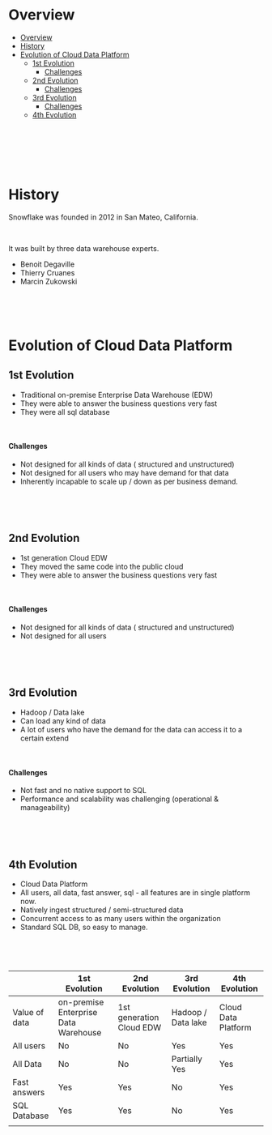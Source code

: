 # Overview

- [Overview](#overview)
- [History](#history)
- [Evolution of Cloud Data Platform](#evolution-of-cloud-data-platform)
  - [1st Evolution](#1st-evolution)
      - [Challenges](#challenges)
  - [2nd Evolution](#2nd-evolution)
      - [Challenges](#challenges-1)
  - [3rd Evolution](#3rd-evolution)
      - [Challenges](#challenges-2)
  - [4th Evolution](#4th-evolution)

&nbsp;

&nbsp;

&nbsp;

# History

Snowflake was founded in 2012 in San Mateo, California.

&nbsp;

It was built by three data warehouse experts.

- Benoit Degaville
- Thierry Cruanes
- Marcin Zukowski

&nbsp;

&nbsp;

# Evolution of Cloud Data Platform

## 1st Evolution

- Traditional on-premise Enterprise Data Warehouse (EDW)
- They were able to answer the business questions very fast
- They were all sql database

&nbsp;

#### Challenges

- Not designed for all kinds of data ( structured and unstructured)
- Not designed for all users who may have demand for that data
- Inherently incapable to scale up / down as per business demand.

&nbsp;

&nbsp;

## 2nd Evolution

- 1st generation Cloud EDW
- They moved the same code into the public cloud
- They were able to answer the business questions very fast

&nbsp;

#### Challenges

- Not designed for all kinds of data ( structured and unstructured)
- Not designed for all users

&nbsp;

&nbsp;

## 3rd Evolution

- Hadoop / Data lake
- Can load any kind of data
- A lot of users who have the demand for the data can access it to a certain extend

&nbsp;

#### Challenges

- Not fast and no native support to SQL
- Performance and scalability was challenging (operational & manageability)

&nbsp;

&nbsp;

## 4th Evolution

- Cloud Data Platform
- All users, all data, fast answer, sql - all features are in single platform now.
- Natively ingest structured / semi-structured data
- Concurrent access to as many users within the organization
- Standard SQL DB, so easy to manage.

&nbsp;

&nbsp;

|               | 1st Evolution                        | 2nd Evolution            | 3rd Evolution      | 4th Evolution       |
| ------------- | ------------------------------------ | ------------------------ | ------------------ | ------------------- |
| Value of data | on-premise Enterprise Data Warehouse | 1st generation Cloud EDW | Hadoop / Data lake | Cloud Data Platform |
| All users     | No                                   | No                       | Yes                | Yes                 |
| All Data      | No                                   | No                       | Partially Yes      | Yes                 |
| Fast answers  | Yes                                  | Yes                      | No                 | Yes                 |
| SQL Database  | Yes                                  | Yes                      | No                 | Yes                 |
|               |                                      |                          |                    |                     |

&nbsp;

&nbsp;

&nbsp;

&nbsp;

&nbsp;

&nbsp;
